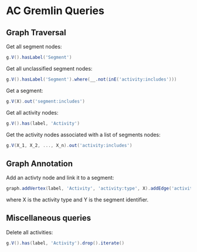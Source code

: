 # AC Gremlin Queries

## Graph Traversal

Get all segment nodes:
```groovy
g.V().hasLabel('Segment')
```

Get all unclassified segment nodes:
```groovy
g.V().hasLabel('Segment').where(__.not(inE('activity:includes')))
```

Get a segment:
```groovy
g.V(X).out('segment:includes')
```

Get all activity nodes:
```groovy
g.V().has(label, 'Activity')
```

Get the activity nodes associated with a list of segments nodes:
```groovy
g.V(X_1, X_2, ..., X_n).out('activity:includes')
```

## Graph Annotation

Add an activty node and link it to a segment:
```groovy
graph.addVertex(label, 'Activity', 'activity:type', X).addEdge('activity:includes', g.V(Y).next())
```
where X is the activity type and Y is the segment identifier.

## Miscellaneous queries

Delete all activities:
```groovy
g.V().has(label, 'Activity').drop().iterate()
```
